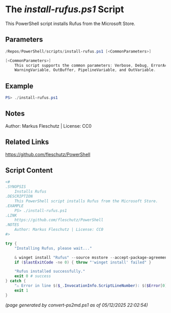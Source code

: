 The *install-rufus.ps1* Script
===========================

This PowerShell script installs Rufus from the Microsoft Store.

Parameters
----------
```powershell
/Repos/PowerShell/scripts/install-rufus.ps1 [<CommonParameters>]

[<CommonParameters>]
    This script supports the common parameters: Verbose, Debug, ErrorAction, ErrorVariable, WarningAction, 
    WarningVariable, OutBuffer, PipelineVariable, and OutVariable.
```

Example
-------
```powershell
PS> ./install-rufus.ps1

```

Notes
-----
Author: Markus Fleschutz | License: CC0

Related Links
-------------
https://github.com/fleschutz/PowerShell

Script Content
--------------
```powershell
<#
.SYNOPSIS
	Installs Rufus
.DESCRIPTION
	This PowerShell script installs Rufus from the Microsoft Store.
.EXAMPLE
	PS> ./install-rufus.ps1
.LINK
	https://github.com/fleschutz/PowerShell
.NOTES
	Author: Markus Fleschutz | License: CC0
#>

try {
	"Installing Rufus, please wait..."

	& winget install "Rufus" --source msstore --accept-package-agreements --accept-source-agreements
	if ($lastExitCode -ne 0) { throw "'winget install' failed" }

	"Rufus installed successfully."
	exit 0 # success
} catch {
	"⚠️ Error in line $($_.InvocationInfo.ScriptLineNumber): $($Error[0])"
	exit 1
}
```

*(page generated by convert-ps2md.ps1 as of 05/12/2025 22:02:54)*
